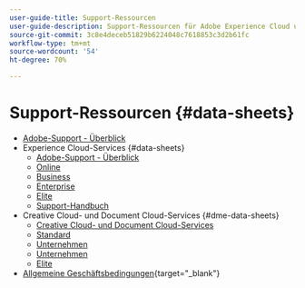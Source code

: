 ```yaml
---
user-guide-title: Support-Ressourcen
user-guide-description: Support-Ressourcen für Adobe Experience Cloud und Adobe Experience Platform.
source-git-commit: 3c8e4deceb51829b6224048c7618853c3d2b61fc
workflow-type: tm+mt
source-wordcount: '54'
ht-degree: 70%

---
```



# Support-Ressourcen {#data-sheets}

+ [Adobe-Support - Überblick](overview.md)
+ Experience Cloud-Services {#data-sheets}
   + [Adobe-Support - Überblick](dx-overview.md)
   + [Online](online.md)
   + [Business](business.md)
   + [Enterprise](enterprise.md)
   + [Elite](elite.md)
   + [Support-Handbuch](support-guide.md)
+ Creative Cloud- und Document Cloud-Services {#dme-data-sheets}
   + [Creative Cloud- und Document Cloud-Services](dme-overview.md)
   + [Standard](dme-standard.md)
   + [Unternehmen](dme-business.md)
   + [Unternehmen](dme-enterprise.md)
   + [Elite](dme-elite.md)
+ [Allgemeine Geschäftsbedingungen](https://helpx.adobe.com/de/support/programs/support-policies-terms-conditions.html){target=&quot;_blank&quot;}

<!--

Articles must be added to this TOC file in order to render.

Use this list format to specify links to articles and section headings that expand and collapse in the left rail of the user guide.

An article link CANNOT be used as a section heading.
-->
